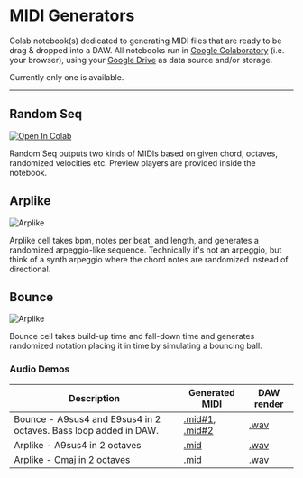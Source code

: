 # MIDI Generators

Colab notebook(s) dedicated to generating MIDI files that are ready to be drag & dropped into a DAW.
All notebooks run in [Google Colaboratory](https://colab.research.google.com) (i.e. your browser), using your [Google Drive](https://drive.google.com/drive/my-drive) as data source and/or storage.

Currently only one is available.

---

## Random Seq

[![Open In Colab](https://colab.research.google.com/assets/colab-badge.svg)](https://colab.research.google.com/github/olaviinha/MidiGenerators/blob/main/RandomSeq.ipynb)

Random Seq outputs two kinds of MIDIs based on given chord, octaves, randomized velocities etc. Preview players are provided inside the notebook.

## Arplike

![Arplike](https://storage.googleapis.com/olaviinha/github/midi-generators/rs_arp1.png)

Arplike cell takes bpm, notes per beat, and length, and generates a randomized arpeggio-like sequence. Technically it's not an arpeggio, but think of a synth arpeggio where the chord notes are randomized instead of directional.

## Bounce

![Arplike](https://storage.googleapis.com/olaviinha/github/midi-generators/rs_bnc1.png)

Bounce cell takes build-up time and fall-down time and generates randomized notation placing it in time by simulating a bouncing ball.

### Audio Demos
Description | Generated MIDI | DAW render | 
------------ | ------------ | ------------- |
Bounce - A9sus4 and E9sus4 in 2 octaves. Bass loop added in DAW. | [.mid#1](https://storage.googleapis.com/olaviinha/github/midi-generators/rs_bnc_124bpm_A9sus4_oct3-4__afzr.mid), [.mid#2](https://storage.googleapis.com/olaviinha/github/midi-generators/rs_bnc_124bpm_E9sus4_oct3-4__aibl.mid) | [.wav](https://storage.googleapis.com/olaviinha/github/midi-generators/rs_bnc_124bpm_A9sus_e9sus4.wav)
Arplike - A9sus4 in 2 octaves | [.mid](https://storage.googleapis.com/olaviinha/github/midi-generators/ra_170bpm_A9sus4_oct3-4__ruxk.mid) | [.wav](https://storage.googleapis.com/olaviinha/github/midi-generators/ra_170bpm_A9sus4_oct3-4__ruxk.wav)
Arplike - Cmaj in 2 octaves | [.mid](https://storage.googleapis.com/olaviinha/github/midi-generators/ra_170bpm_Cmaj_oct2-3__iimg.mid) | [.wav](https://storage.googleapis.com/olaviinha/github/midi-generators/ra_170bpm_Cmaj_oct2-3__iimg.wav)


